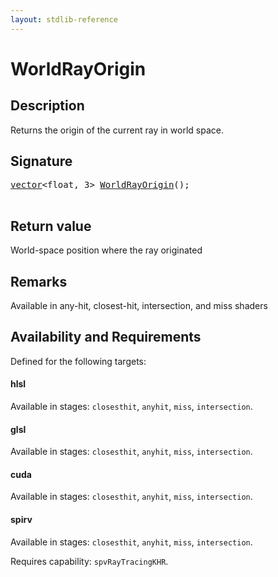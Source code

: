 ```yaml
---
layout: stdlib-reference
---
```


# WorldRayOrigin

## Description

Returns the origin of the current ray in world space.



## Signature 

<pre>
<a href="../types/vector/index.html" class="code_type">vector</a>&lt;<span class="code_keyword">float</span>, 3&gt; <a href="worldrayorigin-058.html">WorldRayOrigin</a>();

</pre>

## Return value
World-space position where the ray originated

## Remarks
Available in any-hit, closest-hit, intersection, and miss shaders


## Availability and Requirements

Defined for the following targets:

#### hlsl
Available in stages: `closesthit`, `anyhit`, `miss`, `intersection`.

#### glsl
Available in stages: `closesthit`, `anyhit`, `miss`, `intersection`.

#### cuda
Available in stages: `closesthit`, `anyhit`, `miss`, `intersection`.

#### spirv
Available in stages: `closesthit`, `anyhit`, `miss`, `intersection`.

Requires capability: `spvRayTracingKHR`.


